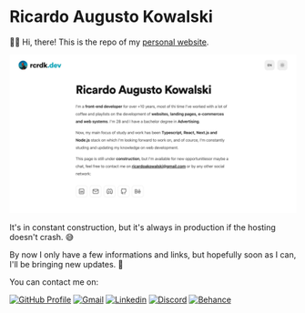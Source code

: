 <!-- <img width="66" height="66" src="https://github.com/rcrdk.png" style="border-radius:50%" align="center" /> -->

# Ricardo Augusto Kowalski
👋🏻 Hi, there! This is the repo of my [personal website](https://rcrdk.dev/). 

<img src="https://github.com/rcrdk/rcrdk.dev/blob/main/public/site.jpg?raw=true" />

It's in constant construction, but it's always in production if the hosting doesn't crash. 😅

By now I only have a few informations and links, but hopefully soon as I can, I'll be bringing new updates. 👀

You can contact me on:

<p>
	<a href="https://github.com/rcrdk" target="_blank"><img alt="GitHub Profile" src="https://img.shields.io/badge/GitHub%20Profile-545454?style=for-the-badge&logo=github&logoColor=white" /></a>
  <a href="mailto:ricardoakowalski@gmail.com" target="_blank"><img alt="Gmail" src="https://img.shields.io/badge/Gmail-D14836?style=for-the-badge&logo=gmail&logoColor=white" /></a>
  <a href="https://linkedin.com/in/rcrdk" target="_blank"><img alt="Linkedin" src="https://img.shields.io/badge/LinkedIn-0077B5?style=for-the-badge&logo=linkedin&logoColor=white" /></a>
  <a href="https://discordapp.com/users/810953409850114098" target="_blank"><img alt="Discord" src="https://img.shields.io/badge/-Discord-5865F2?style=for-the-badge&logo=discord&logoColor=white" /></a>
  <a href="https://behance.net/rcrdk" target="_blank"><img alt="Behance" src="https://img.shields.io/badge/-Behance-0057ff?style=for-the-badge&logo=behance&logoColor=white" /></a>
</p>

